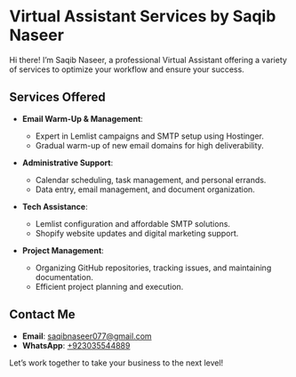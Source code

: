 # Virtual Assistant Services by Saqib Naseer
Hi there! I’m Saqib Naseer, a professional Virtual Assistant offering a variety of services to optimize your workflow and ensure your success.

## Services Offered
- **Email Warm-Up & Management**:
  - Expert in Lemlist campaigns and SMTP setup using Hostinger.
  - Gradual warm-up of new email domains for high deliverability.

- **Administrative Support**:
  - Calendar scheduling, task management, and personal errands.
  - Data entry, email management, and document organization.

- **Tech Assistance**:
  - Lemlist configuration and affordable SMTP solutions.
  - Shopify website updates and digital marketing support.

- **Project Management**:
  - Organizing GitHub repositories, tracking issues, and maintaining documentation.
  - Efficient project planning and execution.

## Contact Me
- **Email**: [saqibnaseer077@gmail.com](mailto:saqibnaseer077@gmail.com)
- **WhatsApp**: [+923035544889](https://wa.me/923035544889)

Let’s work together to take your business to the next level!
